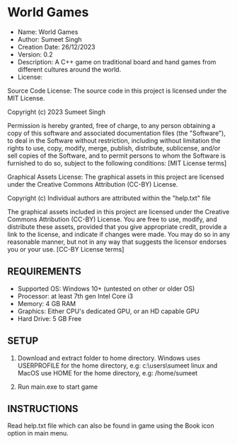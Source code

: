 # World Games

* Name: World Games
* Author: Sumeet Singh
* Creation Date: 26/12/2023
* Version: 0.2
* Description: A C++ game on traditional board and hand games from different cultures around the world.
* License:

Source Code License:
The source code in this project is licensed under the MIT License.

Copyright (c) 2023 Sumeet Singh

Permission is hereby granted, free of charge, to any person obtaining a copy
of this software and associated documentation files (the "Software"), to deal
in the Software without restriction, including without limitation the rights
to use, copy, modify, merge, publish, distribute, sublicense, and/or sell
copies of the Software, and to permit persons to whom the Software is
furnished to do so, subject to the following conditions:
[MIT License terms]

Graphical Assets License:
The graphical assets in this project are licensed under the Creative Commons Attribution (CC-BY) License.

Copyright (c) Individual authors are attributed within the "help.txt" file

The graphical assets included in this project are licensed under the Creative Commons Attribution (CC-BY) License. You are free to use, modify, and distribute these assets, provided that you give appropriate credit, provide a link to the license, and indicate if changes were made. You may do so in any reasonable manner, but not in any way that suggests the licensor endorses you or your use.
[CC-BY License terms]


## REQUIREMENTS

* Supported OS: Windows 10+ (untested on other or older OS)
* Processor: at least 7th gen Intel Core i3 
* Memory: 4 GB RAM
* Graphics: Either CPU's dedicated GPU, or an HD capable GPU
* Hard Drive: 5 GB Free


## SETUP

1. Download and extract folder to home directory.
Windows uses USERPROFILE for the home directory, e.g: c:\users\sumeet
linux and MacOS use HOME for the home directory, e.g: /home/sumeet

2. Run main.exe to start game


## INSTRUCTIONS

Read help.txt file which can also be found in game using the Book icon option in main menu.

